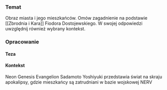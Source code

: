 ### Temat
Obraz miasta i jego mieszkańców. Omów zagadnienie na podstawie [[Zbrodnia i Kara]] Fiodora Dostojewskiego. W swojej odpowiedzi uwzględnij również wybrany kontekst.

### Opracowanie
#### Teza

#### Kontekst
Neon Genesis Evangelion Sadamoto Yoshiyuki przedstawia świat na skraju apokalipsy, gdzie mieszkańcy są zatrudniani w bazie wojskowej NERV